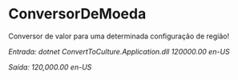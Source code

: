 # ConversorDeMoeda
Conversor de valor para uma determinada configuração de região!

*Entrada:*
_dotnet ConvertToCulture.Application.dll 120000.00 en-US_

*Saída:*
_120,000.00 en-US_
